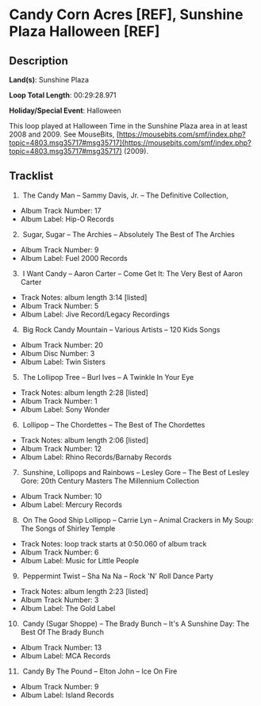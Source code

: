 # Candy Corn Acres [REF], Sunshine Plaza Halloween [REF]

## Description

**Land(s)**: Sunshine Plaza

**Loop Total Length**: 00:29:28.971

**Holiday/Special Event**: Halloween

This loop played at Halloween Time in the Sunshine Plaza area in at least 2008 and 2009. See MouseBits, [https://mousebits.com/smf/index.php?topic=4803.msg35717#msg35717](https://mousebits.com/smf/index.php?topic=4803.msg35717#msg35717) (2009).

## Tracklist

1.  The Candy Man – Sammy Davis, Jr. – The Definitive Collection,
- Album Track Number: 17
- Album Label: Hip-O Records

2.  Sugar, Sugar – The Archies – Absolutely The Best of The Archies
- Album Track Number: 9
- Album Label: Fuel 2000 Records

3.  I Want Candy – Aaron Carter – Come Get It: The Very Best of Aaron Carter
- Track Notes: album length 3:14 [listed]
- Album Track Number: 5
- Album Label: Jive Record/Legacy Recordings

4.  Big Rock Candy Mountain – Various Artists – 120 Kids Songs
- Album Track Number: 20
- Album Disc Number: 3
- Album Label: Twin Sisters

5.  The Lollipop Tree – Burl Ives – A Twinkle In Your Eye
- Track Notes: album length 2:28 [listed]
- Album Track Number: 1
- Album Label: Sony Wonder

6.  Lollipop – The Chordettes – The Best of The Chordettes
- Track Notes: album length 2:06 [listed]
- Album Track Number: 12
- Album Label: Rhino Records/Barnaby Records

7.  Sunshine, Lollipops and Rainbows – Lesley Gore – The Best of Lesley Gore: 20th Century Masters The Millennium Collection
- Album Track Number: 10
- Album Label: Mercury Records

8.  On The Good Ship Lollipop – Carrie Lyn – Animal Crackers in My Soup: The Songs of Shirley Temple
- Track Notes: loop track starts at 0:50.060 of album track
- Album Track Number: 6
- Album Label: Music for Little People

9.  Peppermint Twist – Sha Na Na – Rock 'N' Roll Dance Party
- Track Notes: album length 2:23 [listed]
- Album Track Number: 3
- Album Label: The Gold Label

10.  Candy (Sugar Shoppe) – The Brady Bunch – It's A Sunshine Day: The Best Of The Brady Bunch
- Album Track Number: 13
- Album Label: MCA Records

11.  Candy By The Pound – Elton John – Ice On Fire
- Album Track Number: 9
- Album Label: Island Records
